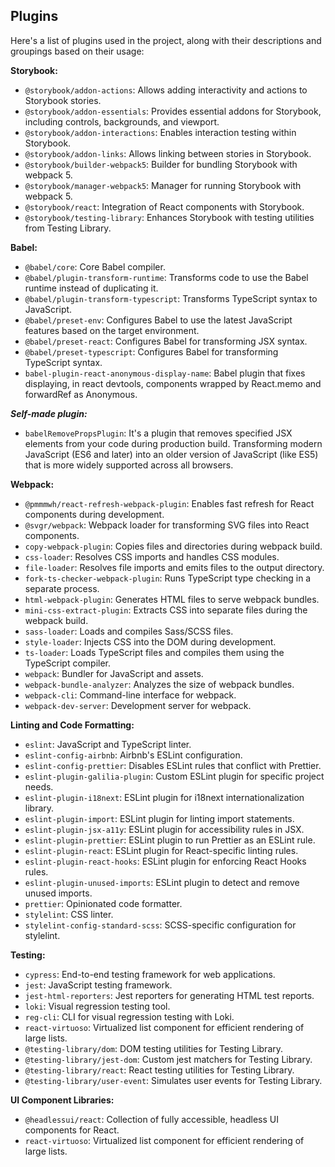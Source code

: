 ## Plugins

Here's a list of plugins used in the project, along with their descriptions and groupings based on their usage:

**Storybook:**
- `@storybook/addon-actions`: Allows adding interactivity and actions to Storybook stories.
- `@storybook/addon-essentials`: Provides essential addons for Storybook, including controls, backgrounds, and viewport.
- `@storybook/addon-interactions`: Enables interaction testing within Storybook.
- `@storybook/addon-links`: Allows linking between stories in Storybook.
- `@storybook/builder-webpack5`: Builder for bundling Storybook with webpack 5.
- `@storybook/manager-webpack5`: Manager for running Storybook with webpack 5.
- `@storybook/react`: Integration of React components with Storybook.
- `@storybook/testing-library`: Enhances Storybook with testing utilities from Testing Library.

**Babel:**
- `@babel/core`: Core Babel compiler.
- `@babel/plugin-transform-runtime`: Transforms code to use the Babel runtime instead of duplicating it.
- `@babel/plugin-transform-typescript`: Transforms TypeScript syntax to JavaScript.
- `@babel/preset-env`: Configures Babel to use the latest JavaScript features based on the target environment.
- `@babel/preset-react`: Configures Babel for transforming JSX syntax.
- `@babel/preset-typescript`: Configures Babel for transforming TypeScript syntax.
- `babel-plugin-react-anonymous-display-name`: Babel plugin that fixes displaying, in react devtools, components wrapped by React.memo and forwardRef as Anonymous.

***Self-made plugin:***
- `babelRemovePropsPlugin`: It's a plugin that removes specified JSX elements from your code during production build. Transforming modern JavaScript (ES6 and later) 
into an older version of JavaScript (like ES5) that is more widely supported across all browsers.


**Webpack:**
- `@pmmmwh/react-refresh-webpack-plugin`: Enables fast refresh for React components during development.
- `@svgr/webpack`: Webpack loader for transforming SVG files into React components.
- `copy-webpack-plugin`: Copies files and directories during webpack build.
- `css-loader`: Resolves CSS imports and handles CSS modules.
- `file-loader`: Resolves file imports and emits files to the output directory.
- `fork-ts-checker-webpack-plugin`: Runs TypeScript type checking in a separate process.
- `html-webpack-plugin`: Generates HTML files to serve webpack bundles.
- `mini-css-extract-plugin`: Extracts CSS into separate files during the webpack build.
- `sass-loader`: Loads and compiles Sass/SCSS files.
- `style-loader`: Injects CSS into the DOM during development.
- `ts-loader`: Loads TypeScript files and compiles them using the TypeScript compiler.
- `webpack`: Bundler for JavaScript and assets.
- `webpack-bundle-analyzer`: Analyzes the size of webpack bundles.
- `webpack-cli`: Command-line interface for webpack.
- `webpack-dev-server`: Development server for webpack.

**Linting and Code Formatting:**
- `eslint`: JavaScript and TypeScript linter.
- `eslint-config-airbnb`: Airbnb's ESLint configuration.
- `eslint-config-prettier`: Disables ESLint rules that conflict with Prettier.
- `eslint-plugin-galilia-plugin`: Custom ESLint plugin for specific project needs.
- `eslint-plugin-i18next`: ESLint plugin for i18next internationalization library.
- `eslint-plugin-import`: ESLint plugin for linting import statements.
- `eslint-plugin-jsx-a11y`: ESLint plugin for accessibility rules in JSX.
- `eslint-plugin-prettier`: ESLint plugin to run Prettier as an ESLint rule.
- `eslint-plugin-react`: ESLint plugin for React-specific linting rules.
- `eslint-plugin-react-hooks`: ESLint plugin for enforcing React Hooks rules.
- `eslint-plugin-unused-imports`: ESLint plugin to detect and remove unused imports.
- `prettier`: Opinionated code formatter.
- `stylelint`: CSS linter.
- `stylelint-config-standard-scss`: SCSS-specific configuration for stylelint.

**Testing:**
- `cypress`: End-to-end testing framework for web applications.
- `jest`: JavaScript testing framework.
- `jest-html-reporters`: Jest reporters for generating HTML test reports.
- `loki`: Visual regression testing tool.
- `reg-cli`: CLI for visual regression testing with Loki.
- `react-virtuoso`: Virtualized list component for efficient rendering of large lists.
- `@testing-library/dom`: DOM testing utilities for Testing Library.
- `@testing-library/jest-dom`: Custom jest matchers for Testing Library.
- `@testing-library/react`: React testing utilities for Testing Library.
- `@testing-library/user-event`: Simulates user events for Testing Library.

**UI Component Libraries:**
- `@headlessui/react`: Collection of fully accessible, headless UI components for React.
- `react-virtuoso`: Virtualized list component for efficient rendering of large lists.
